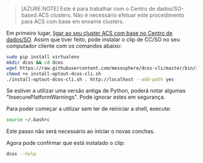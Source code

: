 <properties
   pageTitle="Instalar o clip de CC/SO | Microsoft Azure"
   description="Instale o clip de CC/SO."
   services="container-service"
   documentationCenter=""
   authors="rgardler"
   manager="timlt"
   editor=""
   tags="acs, azure-container-service"
   keywords="Contentores, Micro-services, Cc/sistema operativo, Azure"/>

<tags
   ms.service="container-service"
   ms.devlang="na"
   ms.topic="get-started-article"
   ms.tgt_pltfrm="na"
   ms.workload="na"
   ms.date="05/10/2016"
   ms.author="rogardle"/>

>[AZURE.NOTE] Este é para trabalhar com o Centro de dados/SO-based ACS clusters. Não é necessário efetuar este procedimento para ACS com base em enxame clusters.

Em primeiro lugar, [ligar ao seu cluster ACS com base no Centro de dados/SO](../articles/container-service/container-service-connect.md). Assim que tiver feito, pode instalar o clip de CC/SO no seu computador cliente com os comandos abaixo:

```bash
sudo pip install virtualenv
mkdir dcos && cd dcos
wget https://raw.githubusercontent.com/mesosphere/dcos-cli/master/bin/install/install-optout-dcos-cli.sh
chmod +x install-optout-dcos-cli.sh
./install-optout-dcos-cli.sh . http://localhost --add-path yes
```

Se estiver a utilizar uma versão antiga de Python, poderá notar algumas "InsecurePlatformWarnings". Pode ignorar estes em segurança.

Para poder começar a utilizar sem ter de reiniciar a shell, execute:

```bash
source ~/.bashrc
```

Este passo não será necessário ao iniciar o novas conchas.

Agora pode confirmar que está instalado o clip:

```bash
dcos --help
```